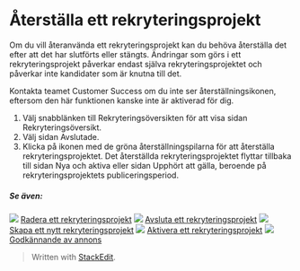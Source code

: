 # Återställa ett rekryteringsprojekt

Om du vill återanvända ett rekryteringsprojekt kan du behöva återställa det efter att det har slutförts eller stängts. Ändringar som görs i ett rekryteringsprojekt påverkar endast själva rekryteringsprojektet och påverkar inte kandidater som är knutna till det.

Kontakta teamet Customer Success om du inte ser återställningsikonen, eftersom den här funktionen kanske inte är aktiverad för dig.

1.  Välj snabblänken  till Rekryteringsöversikten  för att visa sidan  Rekryteringsöversikt.
2.  Välj sidan  Avslutade.
3.  Klicka på ikonen med de gröna återställningspilarna för att återställa rekryteringsprojektet. Det återställda rekryteringsprojektet flyttar tillbaka till sidan  Nya och aktiva  eller  sidan Upphört att gälla,  beroende på rekryteringsprojektets publiceringsperiod.

##### Se även:

![](../Resources/Images/icon-document-link.png)  [Radera ett rekryteringsprojekt](deleting_a_vacancy.htm)
![](../Resources/Images/icon-document-link.png)  [Avsluta ett rekryteringsprojekt](closing_a_vacancy.htm)
![](../Resources/Images/icon-document-link.png)  [Skapa ett nytt rekryteringsprojekt](creating_a_new_vacancy.htm)
![](../Resources/Images/icon-document-link.png)  [Aktivera ett rekryteringsprojekt](activating_a_vacancy.htm)
![](../Resources/Images/icon-document-link.png)  [Godkännande av annons](vacancy_approvals.htm)


> Written with [StackEdit](https://stackedit.io/).
<!--stackedit_data:
eyJoaXN0b3J5IjpbMTg2NzAzNzc4OF19
-->
